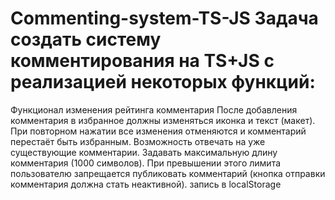 # Commenting-system-TS-JS Задача создать систему комментирования  на TS+JS c реализацией некоторых функций:
Функционал изменения рейтинга комментария
 После добавления комментария в избранное должны изменяться иконка и текст (макет). При повторном нажатии все изменения отменяются и комментарий перестаёт быть избранным.
 Возможность отвечать на уже существующие комментарии.
 Задавать максимальную длину комментария (1000 символов). 
 При превышении этого лимита пользователю запрещается публиковать комментарий (кнопка отправки комментария должна стать неактивной).
 запись в localStorage
